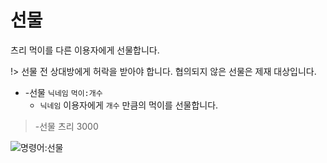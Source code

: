 # 선물

츠리 먹이를 다른 이용자에게 선물합니다.

!> 선물 전 상대방에게 허락을 받아야 합니다. 협의되지 않은 선물은 제재 대상입니다.

- -선물 `닉네임` `먹이:개수`
  - `닉네임` 이용자에게 `개수` 만큼의 먹이를 선물합니다.

> -선물 츠리 3000

![명령어:선물](https://bot.dowon.monster/file/no_image.jpg)
